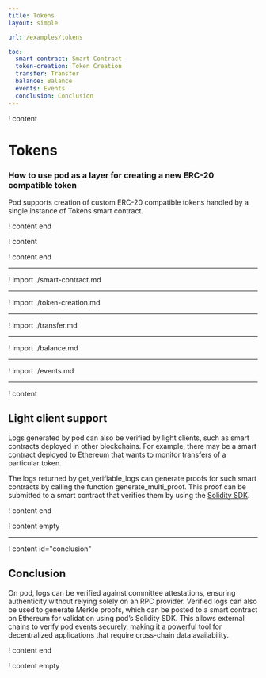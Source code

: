 ```yaml
---
title: Tokens 
layout: simple

url: /examples/tokens

toc:
  smart-contract: Smart Contract
  token-creation: Token Creation
  transfer: Transfer
  balance: Balance
  events: Events
  conclusion: Conclusion
---
```


! content

# Tokens

### How to use pod as a layer for creating a new ERC-20 compatible token 

Pod supports creation of custom ERC-20 compatible tokens handled by a single instance of Tokens smart contract.

! content end

! content

! content end

---

! import ./smart-contract.md

---

! import ./token-creation.md

---

! import ./transfer.md

---

! import ./balance.md

---

! import ./events.md

---

! content

## Light client support

Logs generated by pod can also be verified by light clients, such as smart contracts deployed in other blockchains. For example, there may be a smart contract deployed to Ethereum that wants to monitor transfers of a particular token.

The logs returned by get_verifiable_logs can generate proofs for such smart contracts by calling the function generate_multi_proof. This proof can be submitted to a smart contract that verifies them by using the [Solidity SDK](/reference/solidity-sdk).

! content end

! content empty

---

! content id="conclusion"

## Conclusion

On pod, logs can be verified against committee attestations, ensuring authenticity without relying solely on an RPC provider. Verified logs can also be used to generate Merkle proofs, which can be posted to a smart contract on Ethereum for validation using pod’s Solidity SDK. This allows external chains to verify pod events securely, making it a powerful tool for decentralized applications that require cross-chain data availability.

! content end

! content empty

